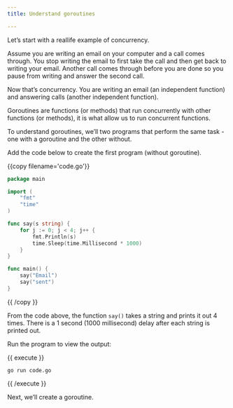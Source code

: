 ```yaml
---
title: Understand goroutines

---
```

<!--Understand goroutines-->

Let’s start with a reallife example of concurrency.

Assume you are writing an email on your computer and a call comes through. You stop writing the email to first take the call and then get back to writing your email. Another call comes through before you are done so you pause from writing and answer the second call.

Now that’s concurrency. You are writing an email (an independent function) and answering calls (another independent function).

Goroutines are functions (or methods) that run concurrently with other functions (or methods), it is what allow us to run concurrent functions.

To understand goroutines, we’ll two programs that perform the same task - one with a goroutine and the other without.

Add the code below to create the first program (without goroutine).

{{copy filename='code.go'}}
```go
package main

import (
	"fmt"
	"time"
)

func say(s string) {
	for j := 0; j < 4; j++ {
		fmt.Println(s)
		time.Sleep(time.Millisecond * 1000)
	}
}

func main() {
	say("Email")
	say("sent")
}
```
{{ /copy }}

From the code above, the function `say()` takes a string and prints it out 4 times. There is a 1 second (1000 millisecond) delay after each string is printed out.

Run the program to view the output:

{{ execute }}
```
go run code.go
```
{{ /execute }}

Next, we’ll create a goroutine.